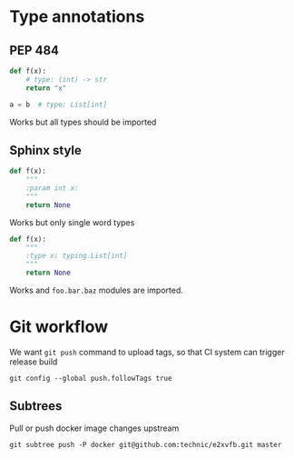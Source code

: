 # Type annotations
## PEP 484

```python
def f(x):
    # type: (int) -> str
    return "x"

a = b  # type: List[int]  
```
Works but all types should be imported

## Sphinx style

```python
def f(x):
    """
    :param int x:
    """
    return None
```
Works but only single word types

```python
def f(x):
    """
    :type x: typing.List[int]
    """
    return None
```
Works and `foo.bar.baz` modules are imported.

# Git workflow
We want `git push` command to upload tags, so that CI system can trigger release build
```
git config --global push.followTags true
```

## Subtrees

Pull or push docker image changes upstream
```
git subtree push -P docker git@github.com:technic/e2xvfb.git master
```
